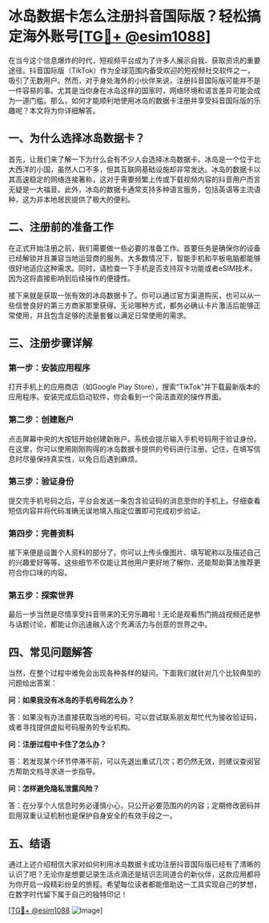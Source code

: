 # 冰岛数据卡怎么注册抖音国际版？轻松搞定海外账号[[TG💪+ @esim1088](https://t.me/s/esim1088)]

在当今这个信息爆炸的时代，短视频平台成为了许多人展示自我、获取资讯的重要途径。抖音国际版（TikTok）作为全球范围内备受欢迎的短视频社交软件之一，吸引了无数用户。然而，对于身处海外的小伙伴来说，注册抖音国际版可能并不是一件容易的事。尤其是当你身在冰岛这样的国家时，网络环境和语言差异可能会成为一道门槛。那么，如何才能顺利地使用冰岛的数据卡注册并享受抖音国际版的乐趣呢？本文将为你详细解答。

## 一、为什么选择冰岛数据卡？

首先，让我们来了解一下为什么会有不少人会选择冰岛数据卡。冰岛是一个位于北大西洋的小国，虽然人口不多，但其互联网基础设施却非常发达。冰岛的数据卡以其高速稳定的网络连接著称，这对于需要频繁上传或下载视频内容的抖音用户而言无疑是一大福音。此外，冰岛的数据卡通常支持多种语言服务，包括英语等主流语种，这为非本地居民提供了极大的便利。

## 二、注册前的准备工作

在正式开始注册之前，我们需要做一些必要的准备工作。首要任务是确保你的设备已经解锁并且兼容当地运营商的服务。大多数情况下，智能手机和平板电脑都能够很好地适应这种需求。同时，请检查一下手机是否支持双卡功能或者eSIM技术，因为这将直接影响到后续操作的便捷性。

接下来就是获取一张有效的冰岛数据卡了。你可以通过官方渠道购买，也可以从一些信誉良好的第三方商家那里获得。无论哪种方式，都务必确认卡片激活后能够正常使用，并且包含足够的流量套餐以满足日常使用的需求。

## 三、注册步骤详解

### 第一步：安装应用程序

打开手机上的应用商店（如Google Play Store），搜索“TikTok”并下载最新版本的应用程序。安装完成后启动软件，你会看到一个简洁直观的操作界面。

### 第二步：创建账户

点击屏幕中央的大按钮开始创建新账户。系统会提示输入手机号码用于验证身份。在这里，你可以使用刚刚购得的冰岛数据卡提供的号码进行注册。记住，在填写信息时尽量保持真实性，以免日后遇到麻烦。

### 第三步：验证身份

提交完手机号码之后，平台会发送一条包含验证码的消息至你的手机上。仔细查看短信内容并将代码准确无误地填入指定位置即可完成初步验证。

### 第四步：完善资料

接下来便是设置个人资料的部分了。你可以上传头像图片、填写昵称以及描述自己的兴趣爱好等等。这些细节不仅能让其他用户更好地了解你，还能帮助算法推荐更符合你口味的内容。

### 第五步：探索世界

最后一步当然是尽情享受抖音带来的无穷乐趣啦！无论是观看热门挑战视频还是参与话题讨论，都能让你迅速融入这个充满活力与创意的世界之中。

## 四、常见问题解答

当然，在整个过程中难免会出现各种各样的疑问。下面我们就针对几个比较典型的问题给出答案：

**问：如果我没有冰岛的手机号码怎么办？**

答：如果没有办法直接获取当地的号码，可以尝试联系朋友帮忙代为接收验证码，或者寻找提供虚拟号码服务的专业机构。

**问：注册过程中卡住了怎么办？**

答：若发现某个环节停滞不前，可以先退出重试几次；若仍然无效，则建议查阅官方帮助文档寻求进一步指导。

**问：怎样避免隐私泄露风险？**

答：在分享个人信息时务必谨慎小心，只公开必要范围内的内容；定期修改密码并启用双重认证机制也是保护自身安全的有效手段之一。

## 五、结语

通过上述介绍相信大家对如何利用冰岛数据卡成功注册抖音国际版已经有了清晰的认识了吧？无论你是想要记录生活点滴还是结识志同道合的新伙伴，这款应用都将为你开启一段精彩纷呈的旅程。希望每位读者都能借助这一工具实现自己的梦想，在数字时代留下属于自己的独特印记！

[[TG💪+ @esim1088](https://t.me/s/esim1088) ![Image](https://i.postimg.cc/4NQfJmqS/Snipaste-2025-05-13-00-14-12.png)]